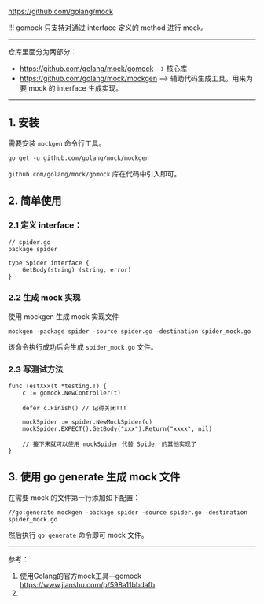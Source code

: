 https://github.com/golang/mock

!!! gomock 只支持对通过 interface 定义的 method 进行 mock。

---

仓库里面分为两部分：

* https://github.com/golang/mock/gomock --> 核心库
* https://github.com/golang/mock/mockgen --> 辅助代码生成工具。用来为要 mock 的 interface 生成实现。

---

## 1. 安装

需要安装 `mockgen` 命令行工具。

```
go get -u github.com/golang/mock/mockgen
```

`github.com/golang/mock/gomock` 库在代码中引入即可。

## 2. 简单使用

### 2.1 定义 interface：

```
// spider.go
package spider

type Spider interface {
    GetBody(string) (string, error)
}
```

### 2.2 生成 mock 实现

使用 mockgen 生成 mock 实现文件

```
mockgen -package spider -source spider.go -destination spider_mock.go
```

该命令执行成功后会生成 `spider_mock.go` 文件。

### 2.3 写测试方法

```
func TestXxx(t *testing.T) {
    c := gomock.NewController(t)

    defer c.Finish() // 记得关闭!!!

    mockSpider := spider.NewMockSpider(c)
    mockSpider.EXPECT().GetBody("xxx").Return("xxxx", nil)

    // 接下来就可以使用 mockSpider 代替 Spider 的其他实现了
}
```

## 3. 使用 go generate 生成 mock 文件

在需要 mock 的文件第一行添加如下配置：

```
//go:generate mockgen -package spider -source spider.go -destination spider_mock.go
```

然后执行 `go generate` 命令即可 mock 文件。

---

参考：
1. 使用Golang的官方mock工具--gomock https://www.jianshu.com/p/598a11bbdafb
2. 